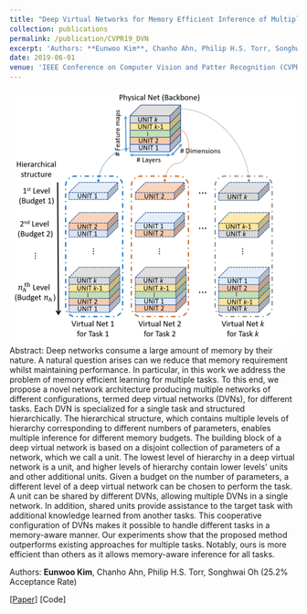 ```yaml
---
title: "Deep Virtual Networks for Memory Efficient Inference of Multiple Tasks"
collection: publications
permalink: /publication/CVPR19_DVN
excerpt: 'Authors: **Eunwoo Kim**, Chanho Ahn, Philip H.S. Torr, Songhwai Oh'
date: 2019-06-01
venue: 'IEEE Conference on Computer Vision and Patter Recognition (CVPR)'
---
```

<img src='/images/cvpr19_deep_virtualnet.png'>
Abstract: Deep networks consume a large amount of memory by their nature. A natural question arises can we reduce that memory requirement whilst maintaining performance. In particular, in this work we address the problem of memory efficient learning for multiple tasks. To this end, we propose a novel network architecture producing multiple networks of different configurations, termed deep virtual networks (DVNs), for different tasks. Each DVN is specialized for a single task and structured hierarchically. The hierarchical structure, which contains multiple levels of hierarchy corresponding to different numbers of parameters, enables multiple inference for different memory budgets. The building block of a deep virtual network is based on a disjoint collection of parameters of a network, which we call a unit. The lowest level of hierarchy in a deep virtual network is a unit, and higher levels of hierarchy contain lower levels' units and other additional units. Given a budget on the number of parameters, a different level of a deep virtual network can be chosen to perform the task. A unit can be shared by different DVNs, allowing multiple DVNs in a single network. In addition, shared units provide assistance to the target task with additional knowledge learned from another tasks. This cooperative configuration of DVNs makes it possible to handle different tasks in a memory-aware manner. Our experiments show that the proposed method outperforms existing approaches for multiple tasks. Notably, ours is more efficient than others as it allows memory-aware inference for all tasks.

Authors: **Eunwoo Kim**, Chanho Ahn, Philip H.S. Torr, Songhwai Oh (25.2% Acceptance Rate)

[[Paper](https://arxiv.org/abs/1904.04562)] [Code]
